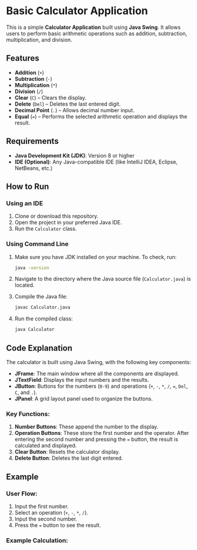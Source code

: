 # Basic Calculator Application

This is a simple **Calculator Application** built using **Java Swing**. It allows users to perform basic arithmetic operations such as addition, subtraction, multiplication, and division.

## Features

- **Addition** (`+`)
- **Subtraction** (`-`)
- **Multiplication** (`*`)
- **Division** (`/`)
- **Clear** (`C`) – Clears the display.
- **Delete** (`Del`) – Deletes the last entered digit.
- **Decimal Point** (`.`) – Allows decimal number input.
- **Equal** (`=`) – Performs the selected arithmetic operation and displays the result.

## Requirements

- **Java Development Kit (JDK)**: Version 8 or higher
- **IDE (Optional)**: Any Java-compatible IDE (like IntelliJ IDEA, Eclipse, NetBeans, etc.)

## How to Run

### Using an IDE

1. Clone or download this repository.
2. Open the project in your preferred Java IDE.
3. Run the `Calculator` class.

### Using Command Line

1. Make sure you have JDK installed on your machine. To check, run:

    ```bash
    java -version
    ```

2. Navigate to the directory where the Java source file (`Calculator.java`) is located.
3. Compile the Java file:

    ```bash
    javac Calculator.java
    ```

4. Run the compiled class:

    ```bash
    java Calculator
    ```

## Code Explanation

The calculator is built using Java Swing, with the following key components:

- **JFrame**: The main window where all the components are displayed.
- **JTextField**: Displays the input numbers and the results.
- **JButton**: Buttons for the numbers (`0-9`) and operations (`+`, `-`, `*`, `/`, `=`, `Del`, `C`, and `.`).
- **JPanel**: A grid layout panel used to organize the buttons.

### Key Functions:

1. **Number Buttons**: These append the number to the display.
2. **Operation Buttons**: These store the first number and the operator. After entering the second number and pressing the `=` button, the result is calculated and displayed.
3. **Clear Button**: Resets the calculator display.
4. **Delete Button**: Deletes the last digit entered.

## Example

### User Flow:

1. Input the first number.
2. Select an operation (`+`, `-`, `*`, `/`).
3. Input the second number.
4. Press the `=` button to see the result.

### Example Calculation:

